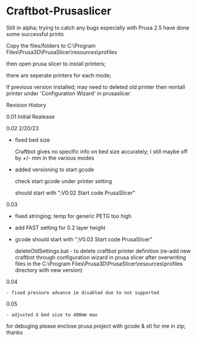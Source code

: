 # Craftbot-Prusaslicer

Still in alpha; trying to catch any bugs especially with Prusa 2.5
have done some successful prints


Copy the files/folders to C:\Program Files\Prusa3D\PrusaSlicer\resources\profiles

then open prusa slicer to install printers;

there are seperate printers for each mode;


If previous version installed; may need to deleted old printer then reintall printer under 'Configuration Wizard' in prusaslicer


Revision History

0.01  Initial Realease

0.02  2/20/23
  - fixed bed size
   
      Craftbot gives no specific info on bed size accurately; I still maybe off by +/- mm in the various modes
      
      
  - added versioning to start gcode
  
      check start gcode under printer setting
      
      should start with ";V0.02 Start code PrusaSlicer"
      
  0.03
  - fixed stringing; temp for generic PETG too high    
	
  - add FAST setting for 0.2 layer height    
  
  - gcode should start with ";V0.03 Start code PrusaSlicer"
    
    
    deleteOldSettings.bat - to delete craftbot printer definition (re-add new craftbot through configuration wizard in prusa slicer after overwriting files in the C:\Program Files\Prusa3D\PrusaSlicer\resources\profiles directory with new version)

0.04

	- fixed pressure advance ie disabled due to not supported

0.05

	- adjusted X bed size to 400mm max





for debuging please enclose prusa project with gcode & stl for me in zip;
thanks

